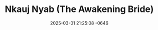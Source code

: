---
layout: movie-video-data
date: 2025-03-01 21:25:08 -0646
categories: movie

# Site Attributes
title: "Nkauj Nyab (The Awakening Bride)"
permalink: "/movie/Nkauj_Nyab_(The_Awakening_Bride)"

# Movie Attributes
synopsis: "An ancient ghost story of two young lovers PojSua and PobZeb played by Nou Lee and Chapoleon Vang. This is the most talked about ghost story of all the time. By our parents and grandparents. The story you heard was sad and scary. But what you're about to experience on your screen will haunt your soul like never before. When distance and cultural values tear their love apart, their relationship was forced to take an unexpected direction. This new direction comes with even greater fear and challenges. It will change the way we view love relationship forever."
producer: "Cha Pao Vang"
director: "Kao Chang, New Age Home Entertainment"
writer: "Kao Chang"
video_link: "https://youtu.be/rP2rPYExt_w?si=zY7KRF8MQWtWb7On"
genre: "Horror"
year: ""
release_type: "DVD"
storage: "Private"
thumbnail: "/assets/images/movie_thumbnails/Nkauj Nyab (The Awaiting Bride).jpeg"
publishing_company: "New Age Home Entertainment"

# Sequels + Parts
base_movie: "Nkauj Nyab (The Awaiting Bride)"
total_parts: 2
sequel: "Nkauj Nyab 2"

# Movie Cast
cast:
- name: "Nou Lee"
- name: "Chapoleon Vang"
---